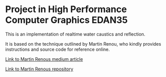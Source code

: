 # Project in High Performance Computer Graphics EDAN35

This is an implementation of realtime water caustics and reflection.

It is based on the technique outlined by Martin Renou, who kindly provides instructions and source code for reference online.

[Link to Martin Renous medium article](https://medium.com/@martinRenou/real-time-rendering-of-water-caustics-59cda1d74aa)

[Link to Martin Renous repository](https://github.com/martinRenou/threejs-caustics)
